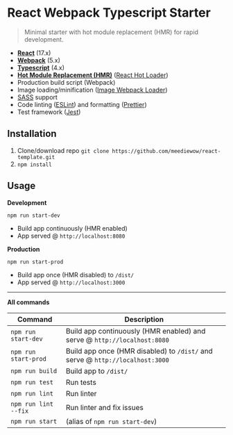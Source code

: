 # React Webpack Typescript Starter

> Minimal starter with hot module replacement (HMR) for rapid development.

-   **[React](https://facebook.github.io/react/)** (17.x)
-   **[Webpack](https://webpack.js.org/)** (5.x)
-   **[Typescript](https://www.typescriptlang.org/)** (4.x)
-   **[Hot Module Replacement (HMR)](https://webpack.js.org/concepts/hot-module-replacement/)** ([React Hot Loader](https://github.com/gaearon/react-hot-loader))
-   Production build script (Webpack)
-   Image loading/minification ([Image Webpack Loader](https://github.com/tcoopman/image-webpack-loader))
-   [SASS](http://sass-lang.com/) support
-   Code linting ([ESLint](https://github.com/eslint/eslint)) and formatting ([Prettier](https://github.com/prettier/prettier))
-   Test framework ([Jest](https://facebook.github.io/jest/))

## Installation

1. Clone/download repo `git clone https://github.com/meediewow/react-template.git`
2. `npm install`

## Usage

**Development**

`npm run start-dev`

-   Build app continuously (HMR enabled)
-   App served @ `http://localhost:8080`

**Production**

`npm run start-prod`

-   Build app once (HMR disabled) to `/dist/`
-   App served @ `http://localhost:3000`

---

**All commands**

| Command              | Description                                                                   |
| -------------------- | ----------------------------------------------------------------------------- |
| `npm run start-dev`  | Build app continuously (HMR enabled) and serve @ `http://localhost:8080`      |
| `npm run start-prod` | Build app once (HMR disabled) to `/dist/` and serve @ `http://localhost:3000` |
| `npm run build`      | Build app to `/dist/`                                                         |
| `npm run test`       | Run tests                                                                     |
| `npm run lint`       | Run linter                                                                    |
| `npm run lint --fix` | Run linter and fix issues                                                     |
| `npm run start`      | (alias of `npm run start-dev`)                                                |
